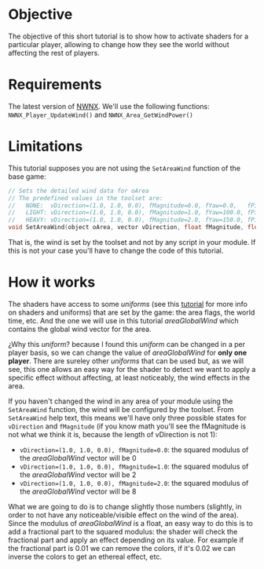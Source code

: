 
# Objective

The objective of this short tutorial is to show how to activate shaders for a particular player, allowing to change how they see the world without affecting the rest of players.

# Requirements

The latest version of [NWNX](https://github.com/nwnxee/unified). We'll use the following functions: `NWNX_Player_UpdateWind()` and `NWNX_Area_GetWindPower()`

# Limitations

This tutorial supposes you are not using the `SetAreaWind` function of the base game:

```C
// Sets the detailed wind data for oArea
// The predefined values in the toolset are:
//   NONE:  vDirection=(1.0, 1.0, 0.0), fMagnitude=0.0, fYaw=0.0,   fPitch=0.0
//   LIGHT: vDirection=(1.0, 1.0, 0.0), fMagnitude=1.0, fYaw=100.0, fPitch=3.0
//   HEAVY: vDirection=(1.0, 1.0, 0.0), fMagnitude=2.0, fYaw=150.0, fPitch=5.0
void SetAreaWind(object oArea, vector vDirection, float fMagnitude, float fYaw, float fPitch);
```

That is, the wind is set by the toolset and not by any script in your module. If this is not your case you'll have to change the code of this tutorial.

# How it works

The shaders have access to some _uniforms_ (see this [tutorial](https://nwn.wiki/display/NWN1/Shaders) for more info on shaders and uniforms) that are set by the game: the area flags, the world time, etc. And the one we will use in this tutorial _areaGlobalWind_ which contains the global wind vector for the area.

¿Why this _uniform_? because I found this _uniform_ can be changed in a per player basis, so we can change the value of _areaGlobalWind_ for **only one player**. There are sureley other _uniforms_ that can be used but, as we will see, this one allows an easy way for the shader to detect we want to apply a specific effect without affecting, at least noticeably, the wind effects in the area.

If you haven't changed the wind in any area of your module using the `SetAreaWind` function, the wind will be configured by the toolset. From `SetAreaWind` help text, this means we'll have only three possible states for `vDirection` and `fMagnitude` (if you know math you'll see the fMagnitude is not what we think it is, because the length of vDirection is not 1):

- `vDirection=(1.0, 1.0, 0.0), fMagnitude=0.0`: the squared modulus of the _areaGlobalWind_ vector will be 0
- `vDirection=(1.0, 1.0, 0.0), fMagnitude=1.0`: the squared modulus of the _areaGlobalWind_ vector will be 2
- `vDirection=(1.0, 1.0, 0.0), fMagnitude=2.0`: the squared modulus of the _areaGlobalWind_ vector will be 8

What we are going to do is to change slightly those numbers (slightly, in order to not have any noticeable/visible effect on the wind of the area). Since the modulus of _areaGlobalWind_ is a float, an easy way to do this is to add a fractional part to the squared modulus: the shader will check the fractional part and apply an effect depending on its value. For example if the fractional part is 0.01 we can remove the colors, if it's 0.02 we can inverse the colors to get an ethereal effect, etc.
